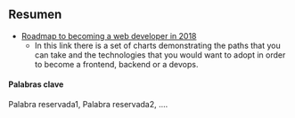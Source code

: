 ## Resumen

* [Roadmap to becoming a web developer in 2018](https://github.com/kamranahmedse/developer-roadmap)
    - In this link there is a set of charts demonstrating the paths that you can take and the technologies that you would want to adopt in order to become a frontend, backend or a devops.

#### Palabras clave 

Palabra reservada1, Palabra reservada2, ....

